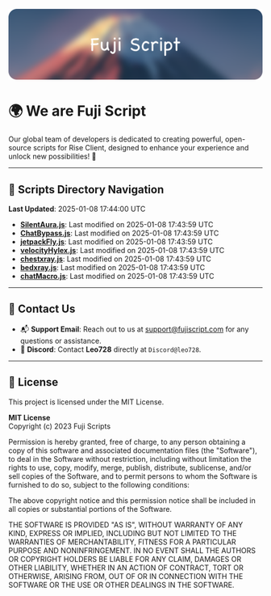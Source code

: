 ![Banner](.github/b.webp)

# 🌍 **We are Fuji Script**

Our global team of developers is dedicated to creating powerful, open-source scripts for Rise Client, designed to enhance your experience and unlock new possibilities! 🌟

---
<!-- SCRIPTS_NAVIGATION_START -->
## 📂 **Scripts Directory Navigation**

**Last Updated**: 2025-01-08 17:44:00 UTC

- **[SilentAura.js](scripts/SilentAura.js)**: Last modified on 2025-01-08 17:43:59 UTC
- **[ChatBypass.js](scripts/ChatBypass.js)**: Last modified on 2025-01-08 17:43:59 UTC
- **[jetpackFly.js](scripts/jetpackFly.js)**: Last modified on 2025-01-08 17:43:59 UTC
- **[velocityHylex.js](scripts/velocityHylex.js)**: Last modified on 2025-01-08 17:43:59 UTC
- **[chestxray.js](scripts/chestxray.js)**: Last modified on 2025-01-08 17:43:59 UTC
- **[bedxray.js](scripts/bedxray.js)**: Last modified on 2025-01-08 17:43:59 UTC
- **[chatMacro.js](scripts/chatMacro.js)**: Last modified on 2025-01-08 17:43:59 UTC

<!-- SCRIPTS_NAVIGATION_END -->

---

## 💬 **Contact Us**  
- 📬 **Support Email**: Reach out to us at [support@fujiscript.com](mailto:support@fujiscript.com) for any questions or assistance.  
- 💬 **Discord**: Contact **Leo728** directly at `Discord@leo728`.

---

## 📜 **License**

This project is licensed under the MIT License.  

**MIT License**  
Copyright (c) 2023 Fuji Scripts  

Permission is hereby granted, free of charge, to any person obtaining a copy of this software and associated documentation files (the "Software"), to deal in the Software without restriction, including without limitation the rights to use, copy, modify, merge, publish, distribute, sublicense, and/or sell copies of the Software, and to permit persons to whom the Software is furnished to do so, subject to the following conditions:  

The above copyright notice and this permission notice shall be included in all copies or substantial portions of the Software.  

THE SOFTWARE IS PROVIDED "AS IS", WITHOUT WARRANTY OF ANY KIND, EXPRESS OR IMPLIED, INCLUDING BUT NOT LIMITED TO THE WARRANTIES OF MERCHANTABILITY, FITNESS FOR A PARTICULAR PURPOSE AND NONINFRINGEMENT. IN NO EVENT SHALL THE AUTHORS OR COPYRIGHT HOLDERS BE LIABLE FOR ANY CLAIM, DAMAGES OR OTHER LIABILITY, WHETHER IN AN ACTION OF CONTRACT, TORT OR OTHERWISE, ARISING FROM, OUT OF OR IN CONNECTION WITH THE SOFTWARE OR THE USE OR OTHER DEALINGS IN THE SOFTWARE.  
